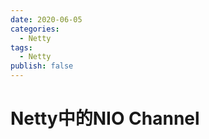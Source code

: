 ```yaml
---
date: 2020-06-05
categories:
  - Netty
tags:
  - Netty
publish: false
---
```


# Netty中的NIO Channel

## 